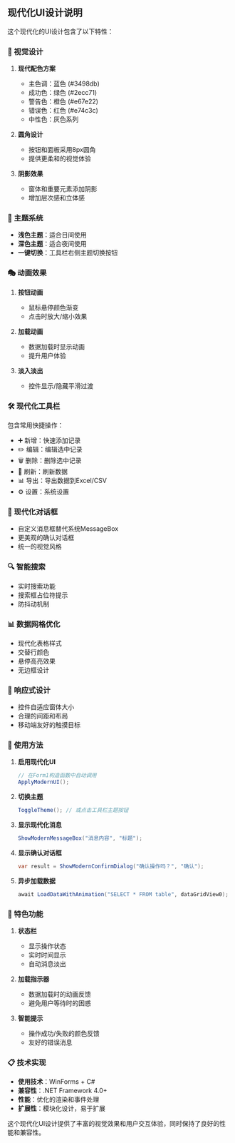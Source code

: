 ## 现代化UI设计说明

这个现代化的UI设计包含了以下特性：

### 🎨 视觉设计
1. **现代配色方案**
   - 主色调：蓝色 (#3498db)
   - 成功色：绿色 (#2ecc71) 
   - 警告色：橙色 (#e67e22)
   - 错误色：红色 (#e74c3c)
   - 中性色：灰色系列

2. **圆角设计**
   - 按钮和面板采用8px圆角
   - 提供更柔和的视觉体验

3. **阴影效果**
   - 窗体和重要元素添加阴影
   - 增加层次感和立体感

### 🌙 主题系统
- **浅色主题**：适合日间使用
- **深色主题**：适合夜间使用
- **一键切换**：工具栏右侧主题切换按钮

### 🎭 动画效果
1. **按钮动画**
   - 鼠标悬停颜色渐变
   - 点击时放大/缩小效果

2. **加载动画**
   - 数据加载时显示动画
   - 提升用户体验

3. **淡入淡出**
   - 控件显示/隐藏平滑过渡

### 🛠️ 现代化工具栏
包含常用快捷操作：
- ➕ 新增：快速添加记录
- ✏️ 编辑：编辑选中记录  
- 🗑️ 删除：删除选中记录
- 🔄 刷新：刷新数据
- 📊 导出：导出数据到Excel/CSV
- ⚙️ 设置：系统设置

### 💬 现代化对话框
- 自定义消息框替代系统MessageBox
- 更美观的确认对话框
- 统一的视觉风格

### 🔍 智能搜索
- 实时搜索功能
- 搜索框占位符提示
- 防抖动机制

### 📊 数据网格优化
- 现代化表格样式
- 交替行颜色
- 悬停高亮效果
- 无边框设计

### 📱 响应式设计
- 控件自适应窗体大小
- 合理的间距和布局
- 移动端友好的触摸目标

### 🎯 使用方法

1. **启用现代化UI**
   ```csharp
   // 在Form1构造函数中自动调用
   ApplyModernUI();
   ```

2. **切换主题**
   ```csharp
   ToggleTheme(); // 或点击工具栏主题按钮
   ```

3. **显示现代化消息**
   ```csharp
   ShowModernMessageBox("消息内容", "标题");
   ```

4. **显示确认对话框**
   ```csharp
   var result = ShowModernConfirmDialog("确认操作吗？", "确认");
   ```

5. **异步加载数据**
   ```csharp
   await LoadDataWithAnimation("SELECT * FROM table", dataGridView0);
   ```

### 🎪 特色功能

1. **状态栏**
   - 显示操作状态
   - 实时时间显示
   - 自动消息淡出

2. **加载指示器**
   - 数据加载时的动画反馈
   - 避免用户等待时的困惑

3. **智能提示**
   - 操作成功/失败的颜色反馈
   - 友好的错误消息

### 📋 技术实现

- **使用技术**：WinForms + C#
- **兼容性**：.NET Framework 4.0+
- **性能**：优化的渲染和事件处理
- **扩展性**：模块化设计，易于扩展

这个现代化UI设计提供了丰富的视觉效果和用户交互体验，同时保持了良好的性能和兼容性。
